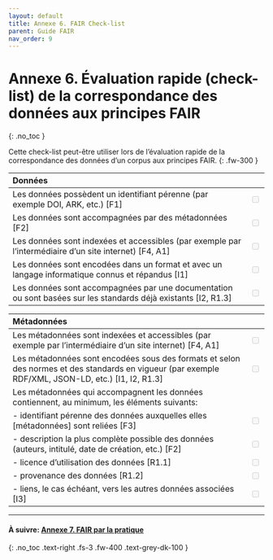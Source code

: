 ```yaml
---
layout: default
title: Annexe 6. FAIR Check-list
parent: Guide FAIR
nav_order: 9
---
```


# Annexe 6. Évaluation rapide (check-list) de la correspondance des données aux principes FAIR
{: .no_toc }

Cette check-list peut-être utiliser lors de l’évaluation rapide de la correspondance des données d’un corpus aux principes FAIR.
{: .fw-300 }

| Données  		   |			 |
:------------------|:-----------:|
| Les données possèdent un identifiant pérenne (par exemple DOI, ARK, etc.) [F1]   | <input type="checkbox" disabled /> |
| Les données sont accompagnées par des métadonnées [F2] | <input type="checkbox" disabled /> |
| Les données sont indexées et accessibles (par exemple par l’intermédiaire d’un site internet) [F4, A1] |	 <input type="checkbox" disabled /> |
| Les données sont encodées dans un format et avec un langage informatique connus et répandus [I1] | <input type="checkbox" disabled /> |
| Les données sont accompagnées par une documentation ou sont basées sur les standards déjà existants [I2, R1.3] | <input type="checkbox" disabled /> |

| Métadonnées  		   |			 |
:------------------|:-----------:|
| Les métadonnées sont indexées et accessibles (par exemple par l’intermédiaire d’un site internet) [F4, A1]   | <input type="checkbox" disabled /> |
| Les métadonnées sont encodées sous des formats et selon des normes et des standards en vigueur (par exemple RDF/XML, JSON-LD, etc.) [I1, I2, R1.3] |	<input type="checkbox" disabled /> |
| Les métadonnées qui accompagnent les données contiennent, au minimum, les éléments suivants: | |
| <span class="margin-left-indent-block">- identifiant pérenne des données auxquelles elles [métadonnées] sont reliées [F3]</span> | <input type="checkbox" disabled /> |
| <span class="margin-left-indent-block">- description la plus complète possible des données (auteurs, intitulé, date de création, etc.) [F2]</span> | <input type="checkbox" disabled /> |
| <span class="margin-left-indent-block">- licence d’utilisation des données [R1.1]</span> | <input type="checkbox" disabled /> |
| <span class="margin-left-indent-block">- provenance des données [R1.2]</span> | <input type="checkbox" disabled /> |
| <span class="margin-left-indent-block">- liens, le cas échéant, vers les autres données associées [I3]</span> | <input type="checkbox" disabled /> |

---

#### À suivre: [Annexe 7. FAIR par la pratique](/docs/fair-guide/annexe-7)
{: .no_toc .text-right .fs-3 .fw-400 .text-grey-dk-100 }